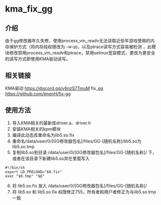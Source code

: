 # kma_fix_gg

## 介绍

由于gg修改器年久失修，使用process_vm_readv无法读取近些年游戏使用的内存保护方式（将内存段权限改为 -w-p)，以及ptrace读写方式容易被检测
，此模块修改禁用process_vm_readv和ptrace，禁用selinux宽容模式，更改为更安全的读写方式即使用KMA驱动读写。

## 相关链接
KMA驱动 https://discord.gg/y6nzS7TmuM
fix_gg https://github.com/enenH/fix-gg

## 使用方法
1. 导入KMA相关的最新库driver.a、driver.h
2. 安装KMA相关的kpm模块
3. 编译此动态库重命名为lib5.so.fix
4. 重命名/data/user/0/[GG修改器包名]/files/GG-[随机名称]/lib5.so为lib5.so.tmp
5. 复制lib5.so到目录 /data/user/0/[GG修改器包名]/files/GG-[随机名称]/ 下，或者在该目录下新建lib5.so并在里面写入

``` 
#!/bin/sh
export LD_PRELOAD="$0.fix"
exec "$0.tmp" "$@"
```
6. 将 lib5.so.fix 放入 /data/user/0/[GG修改器包名]/files/GG-[随机名称]/
7. 将 lib5.so 和 lib5.so.fix 权限修正755，所有者和用户者修正为与lib5.so.tmp一致